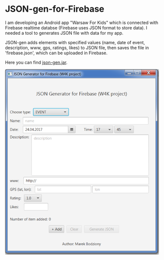 # JSON-gen-for-Firebase

I am developing an Android app "Warsaw For Kids" which is connected with Firebase realtime databse (Firebase uses JSON format to store data). I needed a tool to generates JSON file with data for my app.  

JSON-gen adds elements with specified values (name, date of event, description, www, gps, ratings, likes) to JSON file, then saves the file in 'firebase.json', which can be uploaded in Firebase. 

Here you can find [json-gen.jar](https://github.com/marekbodziony/JSON-gen-for-Firebase/blob/master/json-gen.jar).

<img src=https://github.com/marekbodziony/JSON-gen-for-Firebase/blob/master/json-gen.png>


